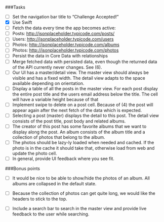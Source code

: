 ###Tasks

- [ ] Set the navigation bar title to “Challenge Accepted!”
- [x] Use Swift
- [ ] Fetch the data every time the app becomes active:
- [ ] Posts: http://jsonplaceholder.typicode.com/posts/
- [ ] Users: http://jsonplaceholder.typicode.com/users
- [ ] Photos: http://jsonplaceholder.typicode.com/albums
- [ ] Photos: http://jsonplaceholder.typicode.com/photos
- [ ] Persist the data in Core Data with relationships
- [ ] Merge fetched data with persisted data, even though the returned data of the API currently never changes. See (6).
- [ ] Our UI has a master/detail view. The master view should always be visible and has a fixed width. The detail view adapts to the space available depending on orientation.
- [ ] Display a table of all the posts in the master view. For each post display the entire post title and the users email address below the title. The cell will have a variable height because of that
- [ ] Implement swipe to delete on a post cell. Because of (4) the post will appear again after the next fetch of the data which is expected.
- [ ] Selecting a post (master) displays the detail to this post. The detail view consists of the post title, post body and related albums.
- [ ] The creator of this post has some favorite albums that we want to display along the post. An album consists of the album title and a collection of photos that belong to the album.
- [ ] The photos should be lazy-ly loaded when needed and cached. If the photo is in the cache it should take that, otherwise load from web and update the photo cell.
- [ ] In general, provide UI feedback where you see fit.

###Bonus points

- [ ] It would be nice to be able to show/hide the photos of an album. All albums are collapsed in the default state.
- [ ] Because the collection of photos can get quite long, we would like the headers to stick to the top.
- [ ] Include a search bar to search in the master view and provide live feedback to the user while searching.

